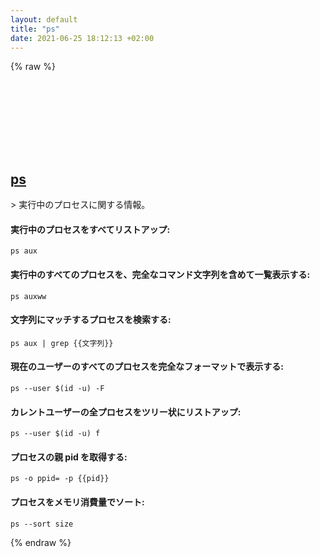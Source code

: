 ```yaml
---
layout: default
title: "ps"
date: 2021-06-25 18:12:13 +02:00
---
```

{% raw %}
<h2 id="ps">
  <a href="/ja/common/ps.html">ps</a> <a href="#ps"><svg class="icon">
    <use href="/assets/images/unicode_sprite.svg#link" />
  </svg></a>
</h2>
> 実行中のプロセスに関する情報。

#### 実行中のプロセスをすべてリストアップ:
```shell
ps aux
```
#### 実行中のすべてのプロセスを、完全なコマンド文字列を含めて一覧表示する:
```shell
ps auxww
```
#### 文字列にマッチするプロセスを検索する:
```shell
ps aux | grep {{文字列}}
```
#### 現在のユーザーのすべてのプロセスを完全なフォーマットで表示する:
```shell
ps --user $(id -u) -F
```
#### カレントユーザーの全プロセスをツリー状にリストアップ:
```shell
ps --user $(id -u) f
```
#### プロセスの親 pid を取得する:
```shell
ps -o ppid= -p {{pid}}
```
#### プロセスをメモリ消費量でソート:
```shell
ps --sort size
```
{% endraw %}